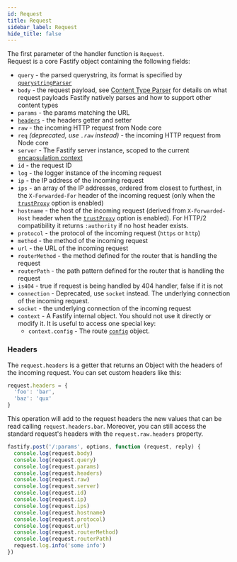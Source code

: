 ```yaml
---
id: Request
title: Request
sidebar_label: Request
hide_title: false
---
```


The first parameter of the handler function is `Request`.<br/>
Request is a core Fastify object containing the following fields:
- `query` - the parsed querystring, its format is specified by [`querystringParser`](./Reference/Server.md#querystringparser)
- `body` - the request payload, see [Content Type Parser](Content-Type-Parser.md) for details on what request payloads Fastify natively parses and how to support other content types
- `params` - the params matching the URL
- [`headers`](#headers) - the headers getter and setter
- `raw` - the incoming HTTP request from Node core
- `req` *(deprecated, use `.raw` instead)* - the incoming HTTP request from Node core
- `server` - The Fastify server instance, scoped to the current [encapsulation context](./Reference/Encapsulation.md)
- `id` - the request ID
- `log` - the logger instance of the incoming request
- `ip` - the IP address of the incoming request
- `ips` - an array of the IP addresses, ordered from closest to furthest, in the `X-Forwarded-For` header of the incoming request (only when the [`trustProxy`](./Reference/Server.md#factory-trust-proxy) option is enabled)
- `hostname` - the host of the incoming request (derived from `X-Forwarded-Host` header when the [`trustProxy`](./Reference/Server.md#factory-trust-proxy) option is enabled). For HTTP/2 compatibility it returns `:authority` if no host header exists.
- `protocol` - the protocol of the incoming request (`https` or `http`)
- `method` - the method of the incoming request
- `url` - the URL of the incoming request
- `routerMethod` - the method defined for the router that is handling the request
- `routerPath` - the path pattern defined for the router that is handling the request
- `is404` - true if request is being handled by 404 handler, false if it is not
- `connection` - Deprecated, use `socket` instead. The underlying connection of the incoming request.
- `socket` - the underlying connection of the incoming request
- `context` - A Fastify internal object. You should not use it directly or modify it. It is useful to access one special key:
  - `context.config` - The route [`config`](Routes.md#routes-config) object.

### Headers

The `request.headers` is a getter that returns an Object with the headers of the incoming request.
You can set custom headers like this:

```js
request.headers = {
  'foo': 'bar',
  'baz': 'qux'
}
```

This operation will add to the request headers the new values that can be read calling `request.headers.bar`.
Moreover, you can still access the standard request's headers with the `request.raw.headers` property.

```js
fastify.post('/:params', options, function (request, reply) {
  console.log(request.body)
  console.log(request.query)
  console.log(request.params)
  console.log(request.headers)
  console.log(request.raw)
  console.log(request.server)
  console.log(request.id)
  console.log(request.ip)
  console.log(request.ips)
  console.log(request.hostname)
  console.log(request.protocol)
  console.log(request.url)
  console.log(request.routerMethod)
  console.log(request.routerPath)
  request.log.info('some info')
})
```
